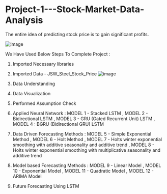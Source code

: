 # Project-1---Stock-Market-Data-Analysis
The entire idea of predicting stock price is to gain significant profits.

![image](https://user-images.githubusercontent.com/99848899/207516794-cf7b99c8-0f78-4529-811d-db1578a65815.png)

We Have Used Below Steps To Complete Project :

1. Imported Necessary libraries
2. Imported Data - JSW_Steel_Stock_Price
![image](https://user-images.githubusercontent.com/99848899/207517208-93401d78-2a5d-470d-b489-8c1f5e59c06d.png)

3. Data Understanding
4. Data Visualization
5. Performed Assumption Check

6. Applied Neural Network :
  MODEL 1 - Stacked LSTM ,
  MODEL 2 - Bidirectional LSTM ,
  MODEL 3 - GRU (Gated Recurrent Unit) LSTM ,
  MODEL 4 : BGRU (Bidirectional GRU) LSTM

7. Data Driven Forecasting Methods :
  MODEL 5 - Simple Exponential Method ,
  MODEL 6 - Holt Method ,
  MODEL 7 - Holts winter exponential smoothing with additive seasonality and additive trend ,
  MODEL 8 - Holts winter exponential smoothing with multiplicative seasonality and additive trend

8. Model based Forecasting Methods :
  MODEL 9 - Linear Model ,
  MODEL 10 - Exponential Model ,
  MODEL 11 - Quadratic Model ,
  MODEL 12 - ARIMA Model

9. Future Forecasting Using LSTM
